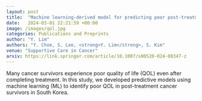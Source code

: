 ```yaml
---
layout: post
title:  "Machine learning-derived model for predicting poor post-treatment quality of life in Korean cancer survivors"
date:   2024-03-01 22:21:59 +00:00
image: /images/qol.jpg
categories: Publications and Preprints
author: "Y. Lim"
authors: "Y. Choe, S. Lee, <strong>Y. Lim</strong>, S. Kim"
venue: "Supportive Care in Cancer"
arxiv: https://link.springer.com/article/10.1007/s00520-024-08347-z
---
```

Many cancer survivors experience poor quality of life (QOL) even after completing treatment. In this study, we developed predictive models using machine learning (ML) to identify poor QOL in post-treatment cancer survivors in South Korea.